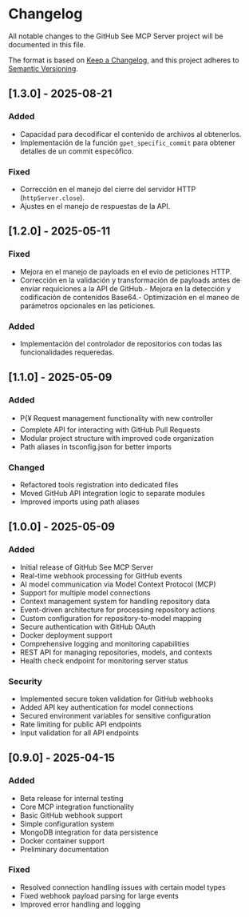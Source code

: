 # Changelog

All notable changes to the GitHub See MCP Server project will be documented in this file.

The format is based on [Keep a Changelog](https://keepachangelog.com/en/1.0.0/),
and this project adheres to [Semantic Versioning](https://semver.org/spec/v2.0.0.html).

## [1.3.0] - 2025-08-21

### Added

- Capacidad para decodificar el contenido de archivos al obtenerlos.
- Implementación de la función `gpet_specific_commit` para obtener detalles de un commit especöfico.

### Fixed

- Corrección en el manejo del cierre del servidor HTTP (`httpServer.close`).
- Ajustes en el manejo de respuestas de la API.

## [1.2.0] - 2025-05-11

### Fixed

- Mejora en el manejo de payloads en el evio de peticiones HTTP.
- Corrección en la validación y transformación de payloads antes de enviar requiciones a la API de GitHub.- Mejora en la detección y codificación de contenidos Base64.- Optimización en el maneo de parámetros opcionales en las peticiones.

### Added
- Implementación del controlador de repositorios con todas las funcionalidades requeredas.

## [1.1.0] - 2025-05-09

### Added

- P{¥ Request management functionality with new controller
- Complete API for interacting with GitHub Pull Requests
- Modular project structure with improved code organization
- Path aliases in tsconfig.json for better imports

### Changed

- Refactored tools registration into dedicated files
- Moved GitHub API integration logic to separate modules
- Improved imports using path aliases

## [1.0.0] - 2025-05-09

### Added

- Initial release of GitHub See MCP Server
- Real-time webhook processing for GitHub events
- AI model communication via Model Context Protocol (MCP)
- Support for multiple model connections
- Context management system for handling repository data
- Event-driven architecture for processing repository actions
- Custom configuration for repository-to-model mapping
- Secure authentication with GitHub OAuth
- Docker deployment support
- Comprehensive logging and monitoring capabilities
- REST API for managing repositories, models, and contexts
- Health check endpoint for monitoring server status

### Security

- Implemented secure token validation for GitHub webhooks
- Added API key authentication for model connections
- Secured environment variables for sensitive configuration
- Rate limiting for public API endpoints
- Input validation for all API endpoints

## [0.9.0] - 2025-04-15

### Added

- Beta release for internal testing
- Core MCP integration functionality
- Basic GitHub webhook support
- Simple configuration system
- MongoDB integration for data persistence
- Docker container support
- Preliminary documentation

### Fixed

- Resolved connection handling issues with certain model types
- Fixed webhook payload parsing for large events
- Improved error handling and logging
